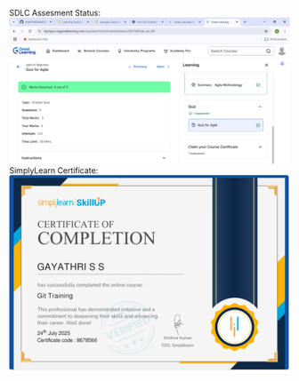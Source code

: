SDLC Assesment Status:
![SDLC test](SDLC/SDLC_Assesment.png)
SimplyLearn Certificate:
![SimplyLearn Certificate](GitPractice/Certificate_git_simplylearn_.jpg)